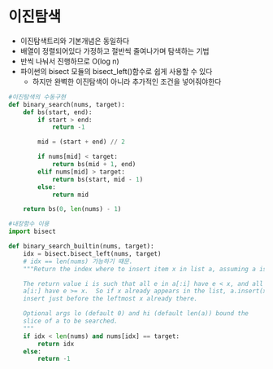 # 이진탐색
- 이진탐색트리와 기본개념은 동일하다
- 배열이 정렬되어있다 가정하고 절반씩 줄여나가며 탐색하는 기법
- 반씩 나눠서 진행하므로 O(log n)
- 파이썬의 bisect 모듈의 bisect_left()함수로 쉽게 사용할 수 있다
  - 하지만 완벽한 이진탐색이 아니라 추가적인 조건을 넣어줘야한다

```python
#이진탐색의 수동구현
def binary_search(nums, target):
    def bs(start, end):
        if start > end:
            return -1

        mid = (start + end) // 2

        if nums[mid] < target:
            return bs(mid + 1, end)
        elif nums[mid] > target:
            return bs(start, mid - 1)
        else:
            return mid

    return bs(0, len(nums) - 1)
```
```python
#내장함수 이용
import bisect

def binary_search_builtin(nums, target):
    idx = bisect.bisect_left(nums, target)
    # idx == len(nums) 가능하기 떄문.
    """Return the index where to insert item x in list a, assuming a is sorted.

    The return value i is such that all e in a[:i] have e < x, and all e in
    a[i:] have e >= x.  So if x already appears in the list, a.insert(x) will
    insert just before the leftmost x already there.

    Optional args lo (default 0) and hi (default len(a)) bound the
    slice of a to be searched.
    """
    if idx < len(nums) and nums[idx] == target:
        return idx
    else:
        return -1
```
